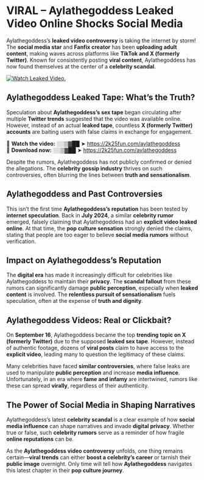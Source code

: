 # VIRAL – Aylathegoddess Leaked Video Online Shocks Social Media 

Aylathegoddess’s **leaked video controversy** is taking the internet by storm! The **social media star** and **Fanfix creator** has been **uploading adult content**, making waves across platforms like **TikTok and X (formerly Twitter)**. Known for consistently posting **viral content**, Aylathegoddess has now found themselves at the center of a **celebrity scandal**.  

[![Watch Leaked Video.](https://miro.medium.com/v2/resize:fit:828/format:webp/1*cilzJN44JGOrTw9NJCrNHA.gif "Watch Leaked Video")](https://2k25fun.com/aylathegoddess)

## **Aylathegoddess Leaked Tape: What’s the Truth?**  
Speculation about **Aylathegoddess’s sex tape** began circulating after multiple **Twitter trends** suggested that the video was available online. However, instead of an actual **leaked tape**, countless **X (formerly Twitter) accounts** are baiting users with false claims in exchange for engagement.  

🔹 **Watch the video:** ░░▒▓██ ➤ https://2k25fun.com/aylathegoddess  
🔹 **Download now:** ░░▒▓██ ➤ https://2k25fun.com/aylathegoddess  

Despite the rumors, Aylathegoddess has not publicly confirmed or denied the allegations. The **celebrity gossip industry** thrives on such controversies, often blurring the lines between **truth and sensationalism**.  

## **Aylathegoddess and Past Controversies**  
This isn’t the first time **Aylathegoddess’s reputation** has been tested by **internet speculation**. Back in **July 2024**, a similar **celebrity rumor** emerged, falsely claiming that Aylathegoddess had an **explicit video leaked online**. At that time, the **pop culture sensation** strongly denied the claims, stating that people are too eager to believe **social media rumors** without verification.  

## **Impact on Aylathegoddess’s Reputation**  
The **digital era** has made it increasingly difficult for celebrities like Aylathegoddess to maintain their **privacy**. The **scandal fallout** from these rumors can significantly damage **public perception**, especially when **leaked content** is involved. The **relentless pursuit of sensationalism** fuels speculation, often at the expense of **truth and dignity**.  

## **Aylathegoddess Videos: Real or Clickbait?**  
On **September 16**, Aylathegoddess became the top **trending topic on X (formerly Twitter)** due to the supposed **leaked sex tape**. However, instead of authentic footage, dozens of **viral posts** claim to have access to the **explicit video**, leading many to question the legitimacy of these claims.  

Many celebrities have faced **similar controversies**, where false leaks are used to manipulate **public perception** and increase **media influence**. Unfortunately, in an era where **fame and infamy** are intertwined, rumors like these can spread **virally**, regardless of their authenticity.  

## **The Power of Social Media in Shaping Narratives**  
Aylathegoddess’s latest **celebrity scandal** is a clear example of how **social media influence** can shape narratives and invade **digital privacy**. Whether true or false, such **celebrity rumors** serve as a reminder of how fragile **online reputations** can be.  

As the **Aylathegoddess video controversy** unfolds, one thing remains certain—**viral trends** can either **boost a celebrity’s career** or tarnish their **public image** overnight. Only time will tell how **Aylathegoddess** navigates this latest chapter in their **pop culture journey**. 